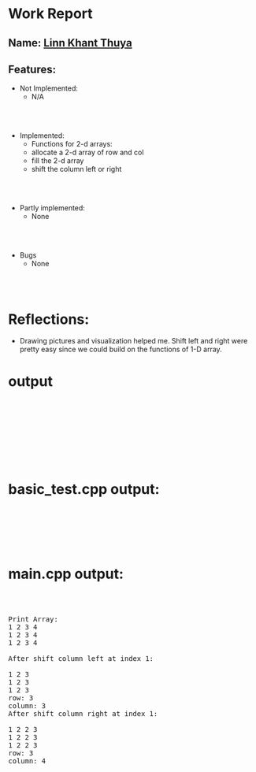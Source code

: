 # Work Report

## Name: <ins> Linn Khant Thuya </ins>

## Features:

- Not Implemented:
  - N/A

<br><br>

- Implemented:
  - Functions for 2-d arrays:
  - allocate a 2-d array of row and col
  - fill the 2-d array
  - shift the column left or right

<br><br>

- Partly implemented:
  - None

<br><br>

- Bugs
  - None

<br><br>

# Reflections:

- Drawing pictures and visualization helped me. Shift left and right were pretty easy since we could build on the functions of 1-D array.

# **output**

<pre>
<br/><br/><br/><br/>
</pre>

<br/><br/>

# basic_test.cpp output:

<pre>
<br/><br/><br/><br/>
</pre>

# main.cpp output:

<pre>
<br/><br/>
Print Array: 
1 2 3 4 
1 2 3 4 
1 2 3 4 

After shift column left at index 1: 

1 2 3 
1 2 3 
1 2 3 
row: 3
column: 3
After shift column right at index 1: 

1 2 2 3 
1 2 2 3 
1 2 2 3 
row: 3
column: 4
<br/><br/>
</pre>

